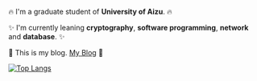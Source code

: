 <!--
**s1270146/s1270146** is a ✨ _special_ ✨ repository because its `README.md` (this file) appears on your GitHub profile.

Here are some ideas to get you started:

- 🔭 I’m currently working on ...
- 🌱 I’m currently learning ...
- 👯 I’m looking to collaborate on ...
- 🤔 I’m looking for help with ...
- 💬 Ask me about ...
- 📫 How to reach me: ...
- 😄 Pronouns: ...
- ⚡ Fun fact: ...
-->
:fire: I'm a graduate student of **University of Aizu**. :fire:

:sparkles: I'm currently leaning **cryptography**, **software programming**, **network** and **database**. :sparkles:

:rocket: This is my blog.
[My Blog](https://mk-record.com/) :rocket:

[![Top Langs](https://github-readme-stats.vercel.app/api/top-langs/?username=s1270146&theme=gruvbox)](https://github.com/anuraghazra/github-readme-stats)

<!--[![Anurag's GitHub stats](https://github-readme-stats.vercel.app/api?username=s1270146&theme=gruvbox)](https://github.com/anuraghazra/github-readme-stats)-->
